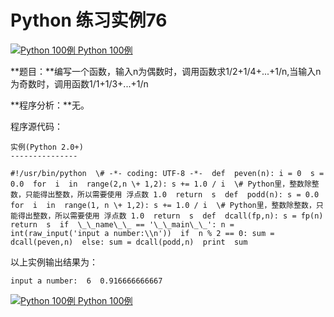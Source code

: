 Python 练习实例76
=============

 [![Python 100例](../images/up.gif) Python 100例](python-100-examples.html)

**题目：**编写一个函数，输入n为偶数时，调用函数求1/2+1/4+...+1/n,当输入n为奇数时，调用函数1/1+1/3+...+1/n

**程序分析：**无。

程序源代码：
```
实例(Python 2.0+)
---------------

#!/usr/bin/python  \# -*- coding: UTF-8 -*-  def  peven(n): i = 0  s = 0.0  for  i  in  range(2,n \+ 1,2): s += 1.0 / i  \# Python里，整数除整数，只能得出整数，所以需要使用 浮点数 1.0  return  s  def  podd(n): s = 0.0  for  i  in  range(1, n \+ 1,2): s += 1.0 / i  \# Python里，整数除整数，只能得出整数，所以需要使用 浮点数 1.0  return  s  def  dcall(fp,n): s = fp(n)  return  s  if  \_\_name\_\_ == '\_\_main\_\_': n = int(raw_input('input a number:\\n'))  if  n % 2 == 0: sum = dcall(peven,n)  else: sum = dcall(podd,n)  print  sum
```
以上实例输出结果为：
```
input a number:  6  0.916666666667
```
 [![Python 100例](../images/up.gif) Python 100例](python-100-examples.html)